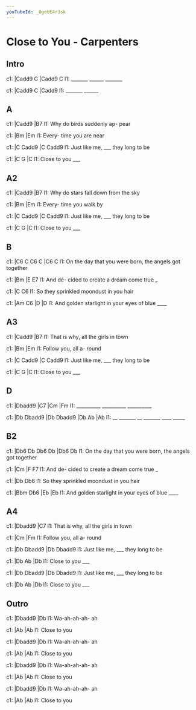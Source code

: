 ```yaml
---
youTubeId: _0gebE4r3sk
---
```


# Close to You - Carpenters

## Intro

c1: |Cadd9   C     |Cadd9   C
l1:  _______ ______ _______

c1: |Cadd9   C     |Cadd9
l1:  _______ ______

## A

c1:       |Cadd9             |B7
l1: Why do birds suddenly ap- pear

c1:       |Bm          |Em
l1: Every- time you are near

c1: |C         Cadd9    |C            Cadd9
l1:  Just like me,  ___  they long to be

c1: |C        G      |C
l1:  Close to you ___

## A2

c1:       |Cadd9                   |B7
l1: Why do stars fall down from the sky

c1:       |Bm           |Em
l1: Every- time you walk by

c1: |C         Cadd9    |C            Cadd9
l1:  Just like me,  ___  they long to be

c1: |C        G      |C
l1:  Close to you ___

## B

c1: |C6     C        C6       C        |C6           C
l1:  On the day that you were born, the angels got together

c1:        |Bm                          |E     E7
l1: And de- cided to create a dream come true _

c1:        |C                  C6
l1: So they sprinkled moondust in you hair

c1:    |Am               C6             |D        |D
l1: And golden starlight in your eyes of blue ____

## A3

c1:        |Cadd9                |B7
l1: That is why, all the girls in town

c1:       |Bm         |Em
l1: Follow you, all a- round

c1: |C         Cadd9    |C            Cadd9
l1:  Just like me,  ___  they long to be

c1: |C        G      |C
l1:  Close to you ___

## D

c1: |Dbadd9    |C7        |Cm        |Fm
l1:  __________ __________ __________

c1: |Db Dbadd9 |Db Dbadd9 |Db   Ab   |Ab
l1:  __ _______ __ _______ ____ _____

## B2

c1: |Db6    Db       Db6      Db       |Db6          Db
l1:  On the day that you were born, the angels got together

c1:        |Cm                          |F     F7
l1: And de- cided to create a dream come true _

c1:        |Db                 Db6
l1: So they sprinkled moondust in you hair

c1:    |Bbm              Db6            |Eb        |Eb
l1: And golden starlight in your eyes of blue ____

## A4

c1:        |Dbadd9               |C7
l1: That is why, all the girls in town

c1:       |Cm         |Fm
l1: Follow you, all a- round

c1: |Db        Dbadd9   |Db           Dbadd9
l1:  Just like me,  ___  they long to be

c1: |Db       Ab     |Db
l1:  Close to you ___

c1: |Db        Dbadd9   |Db           Dbadd9
l1:  Just like me,  ___  they long to be

c1: |Db       Ab     |Db
l1:  Close to you ___

## Outro

c1: |Dbadd9      |Db
l1:  Wa-ah-ah-ah- ah

c1: |Ab          |Ab
l1:  Close to you

c1: |Dbadd9      |Db
l1:  Wa-ah-ah-ah- ah

c1: |Ab          |Ab
l1:  Close to you

c1: |Dbadd9      |Db
l1:  Wa-ah-ah-ah- ah

c1: |Ab          |Ab
l1:  Close to you

c1: |Dbadd9      |Db
l1:  Wa-ah-ah-ah- ah

c1: |Ab          |Ab
l1:  Close to you
